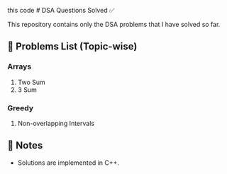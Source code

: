 this code # DSA Questions Solved ✅

This repository contains only the DSA problems that I have solved so far.

## 📂 Problems List (Topic-wise)

### Arrays
1. Two Sum
2. 3 Sum

### Greedy
1. Non-overlapping Intervals

## 🔗 Notes
- Solutions are implemented in C++.



